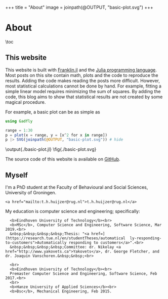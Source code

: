 +++
title = "About"
image = joinpath(@OUTPUT, "basic-plot.svg")
+++

# About

\toc

## This website

This website is built with [Franklin.jl](https://github.com/tlienart/Franklin.jl) and the [Julia programming language](https://julialang.org/).
Most posts on this site contain math, plots and the code to reproduce the results.
Adding the code makes reading the posts more difficult.
However, most statistical calculations cannot be done by hand.
For example, fitting a simple linear model requires minimizing the sum of squares.
By adding the code, this blog aims to show that statistical results are not created by some magical procedure.

For example, a basic plot can be as simple as

```julia:./basic-plot.jl
using Gadfly

range = 1:30
p = plot(x = range, y = [x^2 for x in range]) 
p |> SVG(joinpath(@OUTPUT, "basic-plot.svg")) # hide
```
\output{./basic-plot.jl}
\fig{./basic-plot.svg}

The source code of this website is available on [GitHub](https://github.com/rikhuijzer/franklin-blog).

## Myself

I'm a PhD student at the Faculty of Behavioural and Social Sciences, University of Groningen.
~~~
<a href="mailto:t.h.huijzer@rug.nl">t.h.huijzer@rug.nl</a>
~~~

My education is computer science and engineering; specifically:

~~~
  <b>Eindhoven University of Technology</b><br>
  <b>MSc</b>, Computer Science and Engineering, Software Science, Mar 2019.<br>
  &nbsp;&nbsp;&nbsp;&nbsp;Thesis: "<a href=](https://research.tue.nl/en/studentTheses/automatical  ly-responding-to-customers">Automatically responding to customers</a>".<br>
  &nbsp;&nbsp;&nbsp;&nbsp;Committee: dr. Nikolay <a href="http://www.yakovets.ca">Yakovets</a>, dr. George Fletcher, and dr. Joaquin Vanschoren.&nbsp;&nbsp;<br>
  
  <br>
  <b>Eindhoven University of Technology</b><br>
  Premaster Computer Science and Engineering, Software Science, Feb 2017.<br>
  <br>
  <b>Hanze University of Applied Sciences</b><br>
  <b>Bsc</b>, Mechanical Engineering, Feb 2015.
~~~
